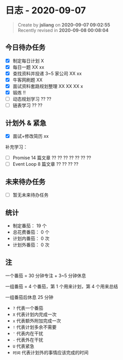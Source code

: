 日志 - 2020-09-07
===

> Create by **jsliang** on **2020-09-07 09:02:55**  
> Recently revised in **2020-09-08 00:08:04**

## 今日待办任务

* [x] 制定每日计划 X
* [x] 每日一题 XX xx
* [x] 查找资料并投递 3~5 家公司 XX xx
* [x] 牛客网刷题 XX
* [x] 面试资料套路规划整理 XX XX XX x
* [x] 锻炼 !!
* [ ] 动态规划学习 ?? ??
* [ ] 链表学习 ?? ??

## 计划外 & 紧急

* [x] 面试+修改简历 xx

补充学习：

* [ ] Promise 14 篇文章 ?? ?? ?? ?? ?? ?? ??
* [ ] Event Loop 8 篇文章 ?? ?? ?? ??

## 未来待办任务

* [ ] 暂无未来待办任务

## 统计

* 制定番茄： 19 个
* 总花费番茄： 0 个
* 计划内番茄： 0 次
* 计划外番茄： 0 次

## 注

一个番茄 = 30 分钟专注 + 3~5 分钟休息

一组番茄 = 4 个番茄，第 1 个用来计划，第 4 个用来总结

一组番茄后休息 25 分钟

* `?` 代表一个番茄
* `X` 代表计划内完成一次
* `x` 代表额外附加完成一次
* `!` 代表计划多余不需要
* `'` 代表内在干扰
* `-` 代表外在干扰
* `U` 代表紧急
* `时间` 代表计划外的事情应该完成的时间
